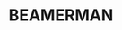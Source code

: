 ---
layout: hero
title: BEAMERMAN
description: CS3247 Game Development Group Project
buttons:
    - button_text: DOWNLOAD
      button_link: /https://github.com/lightcaster-studios/beamerman/releases
    - button_text: HOW TO PLAY
      button_link: ./beamerman/how-to-play
---